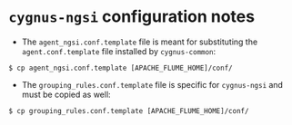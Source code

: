 # `cygnus-ngsi` configuration notes
* The `agent_ngsi.conf.template` file is meant for substituting the `agent.conf.template` file installed by `cygnus-common`:

```
$ cp agent_ngsi.conf.template [APACHE_FLUME_HOME]/conf/
```

* The `grouping_rules.conf.template` file is specific for `cygnus-ngsi` and must be copied as well:

```
$ cp grouping_rules.conf.template [APACHE_FLUME_HOME]/conf/
```